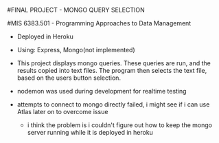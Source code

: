 #FINAL PROJECT - MONGO QUERY SELECTION

#MIS 6383.501 - Programming Approaches to Data Management

- Deployed in Heroku
- Using: Express, Mongo(not implemented)

- This project displays mongo queries. These queries are run, and the results copied into text files. The
program then selects the text file, based on the users button selection.

- nodemon was used during development for realtime testing
- attempts to connect to mongo directly failed, i might see if i can use Atlas later on to overcome issue
    - i think the problem is i couldn't figure out how to keep the mongo server running while it is deployed in heroku
